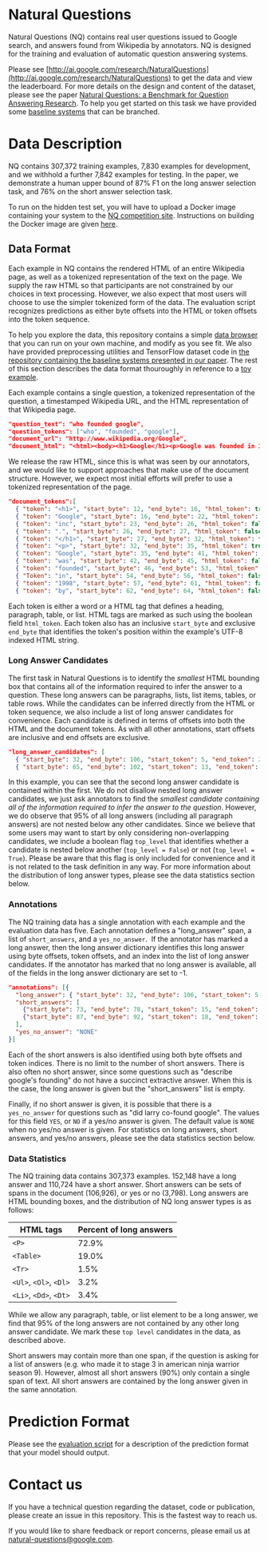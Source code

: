 # Natural Questions

Natural Questions (NQ) contains real user questions issued to Google search, and
answers found from Wikipedia by annotators.
NQ is designed for the training and evaluation of automatic question answering
systems.

Please see
[http://ai.google.com/research/NaturalQuestions](http://ai.google.com/research/NaturalQuestions)
to get the data and view the leaderboard.
For more details on the design and content of the dataset, please see
the paper
[Natural Questions: a Benchmark for Question Answering Research](https://ai.google/research/pubs/pub47761).
To help you get started on this task we have provided some
[baseline systems](https://github.com/google-research/language/tree/master/language/question_answering)
that can be branched.


# Data Description
NQ contains 307,372 training examples, 7,830 examples for development, and we
withhold a further 7,842 examples for testing. In the paper, we demonstrate a
human upper bound of 87% F1 on the long answer selection task, and 76% on the
short answer selection task.

To run on the hidden test set, you will have to upload a Docker image containing
your system to the
[NQ competition site](http://ai.google.com/research/NaturalQuestions/competition).
Instructions on building the Docker image are given [here](competition.md).


## Data Format
Each example in NQ contains the rendered HTML of an entire Wikipedia page, as
well as a tokenized representation of the text on the page. We supply the raw HTML
so that participants are not constrained by our choices in text processing.
However, we also expect that most users will choose to use the simpler tokenized
form of the data. The evaluation script recognizes predictions as either byte
offsets into the HTML or token offsets into the token sequence.

To help you explore the data, this repository contains a simple
[data browser](nq_browser.py) that you can run on your own machine, and modify
as you see fit. We also have provided preprocessing utilities and TensorFlow
dataset code in
[the repository containing the baseline systems presented in our paper](https://github.com/google-research/language/tree/master/language/question_answering).
The rest of this section describes the data format thouroughly in reference to
a [toy example](toy_example.md).

Each example contains a single question, a tokenized representation of the question,
a timestamped Wikipedia URL, and the HTML representation of that Wikipedia page.

```json
"question_text": "who founded google",
"question_tokens": ["who", "founded", "google"],
"document_url": "http://www.wikipedia.org/Google",
"document_html": "<html><body><h1>Google</h1><p>Google was founded in 1998 by ..."
```

We release the raw HTML, since this is what was seen by our annotators, and we
would like to support approaches that make use of the document structure.
However, we expect most initial efforts will prefer to use a tokenized
representation of the page.

```json
"document_tokens":[
  { "token": "<h1>", "start_byte": 12, "end_byte": 16, "html_token": true },
  { "token": "Google", "start_byte": 16, "end_byte": 22, "html_token": false },
  { "token": "inc", "start_byte": 23, "end_byte": 26, "html_token": false },
  { "token": ".", "start_byte": 26, "end_byte": 27, "html_token": false },
  { "token": "</h1>", "start_byte": 27, "end_byte": 32, "html_token": true },
  { "token": "<p>", "start_byte": 32, "end_byte": 35, "html_token": true },
  { "token": "Google", "start_byte": 35, "end_byte": 41, "html_token": false },
  { "token": "was", "start_byte": 42, "end_byte": 45, "html_token": false },
  { "token": "founded", "start_byte": 46, "end_byte": 53, "html_token": false },
  { "Token": "in", "start_byte": 54, "end_byte": 56, "html_token": false },
  { "token": "1998", "start_byte": 57, "end_byte": 61, "html_token": false },
  { "token": "by", "start_byte": 62, "end_byte": 64, "html_token": false },
```

Each token is either a word or a HTML tag that defines a heading, paragraph,
table, or list. HTML tags are marked as such using the boolean field `html_token`.
Each token also has an inclusive `start_byte` and exclusive `end_byte` that
identifies the token's position within the example's UTF-8 indexed HTML string.

### Long Answer Candidates
The first task in Natural Questions is to identify the *smallest* HTML bounding
box that contains all of the information required to infer the answer to a
question.
These long answers can be paragraphs, lists, list items, tables, or table rows.
While the candidates can be inferred directly from the HTML or token sequence, we
also include a list of long answer candidates for convenience.
Each candidate is defined in terms of offsets into both the HTML and the
document tokens.
As with all other annotations, start offsets are inclusive and end offsets are
exclusive.

```json
"long_answer_candidates": [
  { "start_byte": 32, "end_byte": 106, "start_token": 5, "end_token": 22, "top_level": true },
  { "start_byte": 65, "end_byte": 102, "start_token": 13, "end_token": 21, "top_level": false },
```

In this example, you can see that the second long answer candidate is contained
within the first. We do not disallow nested long answer candidates, we just ask
annotators to find the *smallest candidate containing all of the information
required to infer the answer to the question*. However, we do observe that 95%
of all long answers (including all paragraph answers) are not nested below any
other candidates.
Since we believe that some users may want to start by only considering
non-overlapping candidates, we include a boolean flag `top_level` that
identifies whether a candidate is nested below another (`top_level = False`) or
not (`top_level = True`). Please be aware that this flag is only included for
convenience and it is not related to the task definition in any way.
For more information about the distribution of long answer types, please
see the data statistics section below.

### Annotations
The NQ training data has a single annotation with each example and the evaluation
data has five. Each annotation defines a "long_answer" span, a list of
`short_answers`, and a `yes_no_answer`.  If the annotator has marked a long
answer, then the long answer dictionary identifies this long answer using byte
offsets, token offsets, and an index into the list of long answer candidates. If
the annotator has marked that no long answer is available, all of the fields in
the long answer dictionary are set to -1.

```json
"annotations": [{
  "long_answer": { "start_byte": 32, "end_byte": 106, "start_token": 5, "end_token": 22, "candidate_index": 0 },
  "short_answers": [
    {"start_byte": 73, "end_byte": 78, "start_token": 15, "end_token": 16},
    {"start_byte": 87, "end_byte": 92, "start_token": 18, "end_token": 19}
  ],
  "yes_no_answer": "NONE"
}]
```

Each of the short answers is also identified using both byte offsets and token
indices. There is no limit to the number of short answers. There is also often
no short answer, since some questions such as "describe google's founding" do
not have a succinct extractive answer. When this is the case, the long answer is
given but the "short_answers" list is empty.

Finally, if no short answer is given, it is possible that there is a
`yes_no_answer` for questions such as "did larry co-found google". The values
for this field `YES`, or `NO` if a yes/no answer is given. The default value is
`NONE` when no yes/no answer is given. For statistics on long answers, short
answers, and yes/no answers, please see the data statistics section below.

### Data Statistics
The NQ training data contains 307,373 examples. 152,148 have a long answer
and 110,724 have a short answer. Short answers can be sets of spans in the document
(106,926), or yes or no (3,798). Long answers are HTML bounding boxes, and the
distribution of NQ long answer types is as follows:

| HTML tags | Percent of long answers |
|-----------|-------------------------|
| `<P>`     | 72.9%                   |
| `<Table>` | 19.0%                   |
| `<Tr>`    | 1.5%                    |
| `<Ul>`, `<Ol>`, `<Dl>` | 3.2%       |
| `<Li>`, `<Dd>`, `<Dt>` | 3.4%       |

While we allow any paragraph, table, or list element to be a long answer,
we find that 95% of the long answers are not contained by any other
long answer candidate. We mark these `top level` candidates in the data,
as described above.

Short answers may contain more than one span, if the question is asking
for a list of answers (e.g. who made it to stage 3 in american ninja warrior season 9).
However, almost all short answers (90%) only contain a single span of text.
All short answers are contained by the long answer given in the same annotation.

# Prediction Format
Please see the [evaluation script](nq_eval.py) for a description of the prediction
format that your model should output.

# Contact us
If you have a technical question regarding the dataset, code or publication, please
create an issue in this repository. This is the fastest way to reach us.

If you would like to share feedback or report concerns, please email us at <natural-questions@google.com>.
